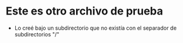 # Este es otro archivo de prueba
- Lo creé bajo un subdirectorio que no existía con el separador de subdirectorios "/"
